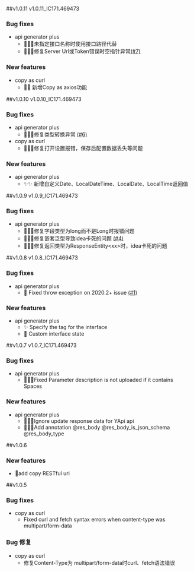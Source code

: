 


##v1.0.11
v1.0.11_IC171.469473

### Bug fixes
- api generator plus
    - 🎉🎉🎉未指定接口名称时使用接口路径代替
    - 🎉🎉🎉修复Server Url或Token错误时空指针异常[(#7)](https://github.com/buyili/api-generator-plus/issues/7)
### New features
- copy as curl
    - 🎉🎉 新增Copy as axios功能

##v1.0.10
v1.0.10_IC171.469473

### Bug fixes
- api generator plus
    - 🎉🎉🎉修复类型转换异常 <a href="https://github.com/buyili/api-generator-plus/issues/6">(#6)</a>
- copy as curl
    - 🎉🎉🎉修复打开设置报错，保存后配置数据丢失等问题
### New features
- api generator plus
    - ✨✨ 新增自定义Date、LocalDateTime、LocalDate、LocalTime返回值


##v1.0.9
v1.0.9_IC171.469473

### Bug fixes
- api generator plus
    - 🎉🎉🎉修复字段类型为long而不是Long时报错问题
    - 🎉🎉🎉修复嵌套泛型导致idea卡死的问题 <a href="https://github.com/buyili/api-generator-plus/issues/4">(#4)</a>
    - 🎉🎉🎉修复返回类型为ResponseEntity&lt;xx&gt;时，idea卡死的问题


##v1.0.8
v1.0.8_IC171.469473

### Bug fixes
- api generator plus
    - 🎉 Fixed throw exception on 2020.2+ issue [(#1)](https://github.com/buyili/api-generator-plus/issues/1)
### New features
- api generator plus
    - ✨ Specify the tag for the interface
    - 🎉 Custom interface state


##v1.0.7
v1.0.7_IC171.469473

### Bug fixes
- api generator plus
    - 🎉🎉🎉Fixed Parameter description is not uploaded if it contains Spaces

### New features

- api generator plus
    - 🎉🎉🎉Ignore update response data for YApi api
    - 🎉🎉🎉Add annotation @res_body @res_body_is_json_schema @res_body_type



##v1.0.6
### New features
- 🎉add copy RESTful uri



##v1.0.5
### Bug fixes
- copy as curl
    - Fixed curl and fetch syntax errors when content-type was multipart/form-data
### Bug 修复
- copy as curl
    - 修复Content-Type为 multipart/form-data时curl、fetch语法错误
